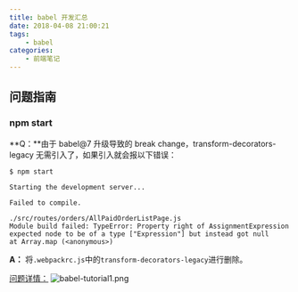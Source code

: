 ```yaml
---
title: babel 开发汇总
date: 2018-04-08 21:00:21
tags:
    - babel
categories:
    - 前端笔记
---
```


## 问题指南

### npm start

**Q：**由于 babel@7 升级导致的 break change，transform-decorators-legacy 无需引入了，如果引入就会报以下错误：
```
$ npm start

Starting the development server...

Failed to compile.

./src/routes/orders/AllPaidOrderListPage.js
Module build failed: TypeError: Property right of AssignmentExpression expected node to be of a type ["Expression"] but instead got null
at Array.map (<anonymous>)
```
**A：**
将`.webpackrc.js`中的`transform-decorators-legacy`进行删除。

[问题详情：](https://github.com/ant-design/ant-design-pro/pull/1345)
![babel-tutorial1.png](/images/babel-tutorial/img1.png)
